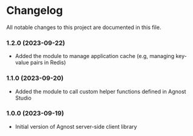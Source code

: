 # Changelog

All notable changes to this project are documented in this file.

### 1.2.0 (2023-09-22)

-  Added the module to manage application cache (e.g, managing key-value pairs in Redis)

### 1.1.0 (2023-09-20)

-  Added the module to call custom helper functions defined in Agnost Studio

### 1.0.0 (2023-09-19)

-  Initial version of Agnost server-side client library
